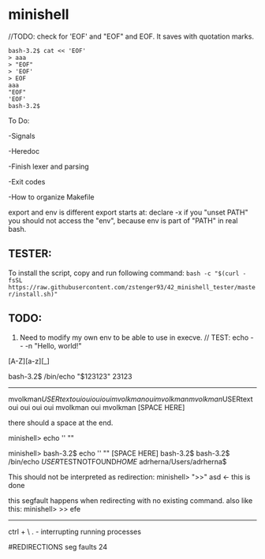 # minishell


//TODO: check for 'EOF' and "EOF" and EOF. It saves with quotation marks.
```
bash-3.2$ cat << 'EOF'
> aaa
> "EOF"
> 'EOF'
> EOF
aaa
"EOF"
'EOF'
bash-3.2$
```

To Do:

-Signals

-Heredoc

-Finish lexer and parsing

-Exit codes

-How to organize Makefile

export and env is different
export starts at: declare -x
if you "unset PATH" you should not access the "env", because env is part of "PATH" in real bash.

## TESTER:
To install the script, copy and run following command:
```bash -c "$(curl -fsSL https://raw.githubusercontent.com/zstenger93/42_minishell_tester/master/install.sh)"```



## TODO:

1. Need to modify my own env to be able to use in execve.
// TEST: echo -- -n "Hello, world!"

[A-Z][a-z][_]

bash-3.2$ /bin/echo "$123123"
23123

----------------------

mvolkman$USERtext oui oui oui oui mvolkman oui mvolkman
mvolkman$USERtext oui oui oui oui mvolkman oui mvolkman [SPACE HERE]

there should a space at the end.

minishell> echo '' ""

minishell>
bash-3.2$ echo '' ""
[SPACE HERE]
bash-3.2$
bash-3.2$ /bin/echo $USER$TESTNOTFOUND$HOME$
adrherna/Users/adrherna$

This should not be interpreted as redirection:
minishell> ">>" asd          <- this is done



this segfault happens when redirecting with no existing command.
also like this:
minishell> >> efe

------


 ctrl + \ . - interrupting running processes


#REDIRECTIONS seg faults
24
